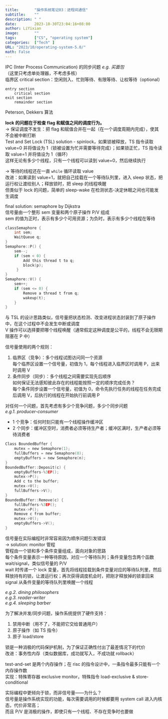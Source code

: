 ```yaml
---
title:       "操作系统笔记03：进程间通信"
subtitle:    ""
description: " "
date:        2023-10-30T23:04:16+08:00
author: LiYixian
image:       ""
tags:        ["CS", "operating system"]
categories:  ["Tech" ]
URL: "2023/10/operating-system-5.0/"
math: False
---
```


IPC (Inter Process Communication) 的同步问题 *e.g. 买面包*  
（这里只考虑单处理器，不考虑多核）  
临界区 critical section：空闲则入、忙则等待、有限等待、让权等待（optional）  

```
entry section
	critical section
exit section
	remainder section
```

Peterson, Dekkers 算法  

**lock 的问题在于检查 flag 和赋值之间的调度行为。**  
-> 保证调度不发生：把 flag 和赋值合并在一起（在一个调度周期内完成），使其不会被中断打断  
Test and Set Lock (TSL) solution - spinlock，如果锁被释放，TS 指令读取 value=0 并将值设为 1（锁被设置为忙并需要等待完成）；如果锁正忙，TS 指令读取 value=1 并将值设为 1（循环）  
这样无论有多少个线程，只有一个线程可以读到 value=0，然后继续执行  

-> 等待的线程还在一直 `while` 循环读取 value  
改进：如果读到 value=1，就把自己挂载在一个等待队列里，进入 sleep 状态，把运行权让渡给别人；释放锁时，把 sleep 的线程唤醒  
但类似于 lock 的问题，简单的 sleep-wake 在检测状态-决定休眠之间也可能发生调度  

final solution: semaphore by Dijkstra  
信号量由一个整形 sem 变量和两个原子操作 P/V 组成  
sem 的值为正时，表示有多少个可用资源；为负时，表示有多少个线程在等待  

```c
classSemaphore {
	int sem;
	WaitQueue q;
}
Semaphore::P() {
	sem--;
	if (sem < 0) {
        Add this thread t to q;
        block(p);
     }
}
Semaphore::V() {
    sem++; 
    if (sem <= 0) {
        Remove a thread t from q;
        wakeup(t);        
    }
}
```
与 TSL 的设计思路类似，信号量把状态检测、改变进程状态封装到了原子操作中，在这个过程中不会发生中断或调度  
V 操作可以选择要把哪个线程唤醒（通常假定这种调度是公平的，线程不会无限期阻塞在 P 中）  

信号量使用的两个规则：  
1. 临界区（竞争）：多个线程试图访问同一个资源  
	每个临界区设置一个信号量，初值为 1，每个线程进入临界区时调用 P，出来时调用 V  
2. 条件同步（同步）：多个线程之间需要实现先后顺序  
	如何保证无法感知彼此存在的线程能按照一定的顺序完成任务？  
	每个条件同步设置一个信号量，初值为 0，命令先执行任务的线程在任务完成后调用 V，后执行的线程在开始执行前调用 P  

对任何一个问题，首先考虑有多少个竞争问题，多少个同步问题  
*e.g.1. producer-consumer*   

- 1 个竞争：任何时刻只能有一个线程操作缓冲区
- 2 个同步：缓冲区空时，消费者必须等待生产者；缓冲区满时，生产者必须等待消费者  

```c
Class BoundedBuffer {
    mutex = new Semaphore(1);
    fullBuffers = new Semaphore(0);
    emptyBuffers = new Semaphore(n);
}
BoundedBuffer::Deposit(c) {
    emptyBuffers-%3EP(); 
    mutex->P(); 
    Add c to the buffer;
    mutex->V();
    fullBuffers->V();
}
BoundedBuffer::Remove(c) {
    fullBuffers-%3EP();
    mutex->P();
    Remove c from buffer;
    mutex->V();
    emptyBuffers->V();
}
```

信号量在实际编程时非常容易因为顺序问题引发错误  
-> solution: monitor 管程  
管程由一个锁和多个条件变量组成，面向对象的思路  
每个条件变量表示一种等待原因，对应一个等待队列；条件变量包含两个函数 wait/signal，类似信号量的 P/V  
wait 时传递一个 lock 变量，首先将线程挂载到条件变量对应的等待队列里，然后释放持有的锁，让渡运行权；再次获得调度机会时，把刚才释放掉的锁拿回来  
signal 从条件变量的等待队列里唤醒一个线程  

*e.g.2. dining philosophers*  
*e.g.3. reader-writer*  
*e.g.4. sleeping barber*  

为了解决并发/同步问题，操作系统提供了硬件支持：  
1. 禁用中断（用不了，不能把它交给普通用户）
2. 原子操作（如 TS 指令）
3. 原子 load/store

锁是一种消极的代码保护机制，为了保证正确性付出了最差情况下的代价  
改进：事务性内存（类似数据库，成功就写入，不成功就 rollback）  

test-and-set 是两个内存操作；在 risc 的指令设计中，一条指令最多只能有一个内存操作数  
实现：特殊寄存器 exclusive monitor，特殊指令 load-exclusive & store-conditional  

实际编程中更倾向于锁，而非信号量——为什么？  
信号量是操作系统实现的功能，每次需要调用的时候都要用 system call 进入内核态，代价非常高；  
而且 P/V 是消极的操作，即使只有一个线程、不存在竞争时也要做  
